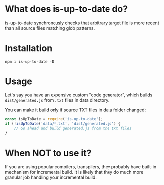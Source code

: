 # What does is-up-to-date do?

is-up-to-date synchronously checks that arbitrary target file is more recent than all source files matching glob patterns.

# Installation

```
npm i is-up-to-date -D
```

# Usage

Let's say you have an expensive custom "code generator", which builds ``dist/generated.js`` from ``.txt`` files in data directory.

You can make it build only if source TXT files in data folder changed:

```javascript
const isUpToDate = require('is-up-to-date');
if (!isUpToDate('data/*.txt', 'dist/generated.js') {
    // Go ahead and build generated.js from the txt files
}

```

# When NOT to use it?

If you are using popular compilers, transpilers, they probably have built-in mechanism for incremental build. It is likely that they do much more granular job handling your incremental build.
